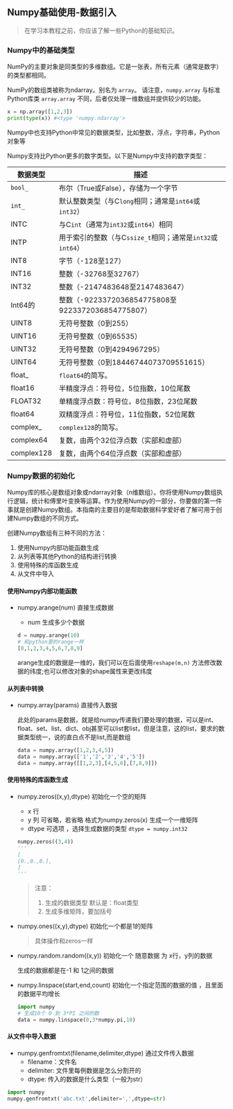 ## Numpy基础使用-数据引入

> 在学习本教程之前，你应该了解一些Python的基础知识。

### Numpy中的基础类型

NumPy的主要对象是同类型的多维数组。它是一张表，所有元素（通常是数字）的类型都相同。

NumPy的数组类被称为ndarray。别名为 `array`。 请注意，`numpy.array` 与标准Python库类 `array.array` 不同，后者仅处理一维数组并提供较少的功能。

```python
x = np.array([1,2,3])
print(type(x)) #<type 'numpy.ndarray'>
```

Numpy中也支持Python中常见的数据类型，比如整数，浮点，字符串，Python对象等

Numpy支持比Python更多的数字类型。以下是Numpy中支持的数字类型：

| 数据类型   | 描述                                                       |
| ---------- | ---------------------------------------------------------- |
| `bool_`    | 布尔（True或False），存储为一个字节                        |
| `int_`     | 默认整数类型（与C`long`相同；通常是`int64`或`int32`）      |
| INTC       | 与C`int`（通常为`int32`或`int64`）相同                     |
| INTP       | 用于索引的整数（与C`ssize_t`相同；通常是`int32`或`int64`） |
| INT8       | 字节（-128至127）                                          |
| INT16      | 整数（-32768至32767）                                      |
| INT32      | 整数（-2147483648至2147483647）                            |
| Int64的    | 整数（-9223372036854775808至9223372036854775807）          |
| UINT8      | 无符号整数（0到255）                                       |
| UINT16     | 无符号整数（0到65535）                                     |
| UINT32     | 无符号整数（0到4294967295）                                |
| UINT64     | 无符号整数（0到18446744073709551615）                      |
| float_     | `float64`的简写。                                          |
| float16    | 半精度浮点：符号位，5位指数，10位尾数                      |
| FLOAT32    | 单精度浮点数：符号位，8位指数，23位尾数                    |
| float64    | 双精度浮点：符号位，11位指数，52位尾数                     |
| complex_   | `complex128`的简写。                                       |
| complex64  | 复数，由两个32位浮点数（实部和虚部）                       |
| complex128 | 复数，由两个64位浮点数（实部和虚部）                       |



### Numpy数据的初始化

Numpy库的核心是数组对象或ndarray对象（n维数组）。你将使用Numpy数组执行逻辑，统计和傅里叶变换等运算。作为使用Numpy的一部分，你要做的第一件事就是创建Numpy数组。本指南的主要目的是帮助数据科学爱好者了解可用于创建Numpy数组的不同方式。

创建Numpy数组有三种不同的方法：

1. 使用Numpy内部功能函数生成
2. 从列表等其他Python的结构进行转换
3. 使用特殊的库函数生成
4. 从文件中导入

#### 使用Numpy内部功能函数

- numpy.arange(num) 直接生成数据

  - num 生成多少个数据

  ```python
  d = numpy.arange(10)
  # 和python里的range一样
  [0,1,2,3,4,5,6,7,8,9]
  ```

  arange生成的数据是一维的，我们可以在后面使用`reshape(m,n)` 方法修改数据的纬度;也可以修改对象的shape属性来更改纬度

#### 从列表中转换

- numpy.array(params) 直接传入数据 

  此处的params是数据，就是给numpy传递我们要处理的数据，可以是int、float、set、list、dict、obj甚至可以list套list，但是注意，这的list，要求的数据类型统一，说的直白点不是list,而是数组

  ```Python
  data = numpy.array([1,2,3,4,5])
  data = numpy.array(['1','2','3','4','5'])
  data = numpy.array([[1,2,3],[4,5,6],[7,8,9]])
  ```

#### 使用特殊的库函数生成

- numpy.zeros((x,y),dtype) 初始化一个空的矩阵
  - x 行
  - y 列 可省略，若省略 格式为numpy.zeros(x) 生成一个一维矩阵
  - dtype 可选项 ，选择生成数据的类型 `dtype = numpy.int32`

  ```python
  numpy.zeros((3,4))
  '''
  [
  [0.,0.,0.],
  ]
  '''
  ```

  >注意：
  >
  >1. 生成的数据类型 默认是：float类型
  >2. 生成多维矩阵，要加括号

- numpy.ones((x,y),dtype) 初始化一个都是1的矩阵 

  > 具体操作和zeros一样

- numpy.random.random((x,y)) 初始化一个 随意数据 为 x行，y列的数据

  生成的数据都是在-1 和 1之间的数据

- numpy.linspace(start,end,count) 初始化一个指定范围的数据的值 ，且里面的数据平均增长

  ```python
  import numpy
  # 生成10个 0 到 3*PI 之间的数
  data = numpy.linspace(0,3*numpy.pi,10)
  ```

#### 从文件中导入数据

- numpy.genfromtxt(filename,delimiter,dtype) 通过文件传入数据
  - filename：文件名
  - delimiter: 文件里每例数据是怎么分割开的
  - dtype: 传入的数据是什么类型（一般为str）

```python
import numpy
numpy.genfromtxt('abc.txt',delimiter=',',dtype=str)
```

##### 